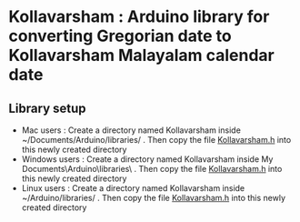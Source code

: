 # Kollavarsham : Arduino  library  for converting Gregorian date to Kollavarsham Malayalam calendar date

## Library setup

* Mac users :  Create a directory named Kollavarsham inside ~/Documents/Arduino/libraries/ . Then copy the file [Kollavarsham.h](../master/src/Kollavarsham.h) into this newly created directory
* Windows users : Create a directory named Kollavarsham inside My Documents\Arduino\libraries\ . Then copy the file  [Kollavarsham.h](../master/src/Kollavarsham.h) into this newly created directory
* Linux users : Create a directory named Kollavarsham inside ~/Arduino/libraries/ . Then copy the file  [Kollavarsham.h](../master/src/Kollavarsham.h) into this newly created directory
